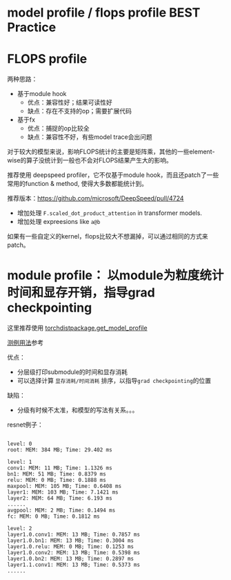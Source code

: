 # model profile / flops profile BEST Practice

# FLOPS profile
两种思路：
- 基于module hook
    - 优点：兼容性好；结果可读性好
    - 缺点：存在不支持的op；需要扩展代码
- 基于fx
    - 优点：捕捉的op比较全
    - 缺点：兼容性不好，有些model trace会出问题

对于较大的模型来说，影响FLOPS统计的主要是矩阵乘，其他的一些element-wise的算子没统计到一般也不会对FLOPS结果产生大的影响。

推荐使用 deepspeed profiler，它不仅基于module hook，而且还patch了一些常用的function & method, 使得大多数都能统计到。

推荐版本：https://github.com/microsoft/DeepSpeed/pull/4724

- 增加处理 `F.scaled_dot_product_attention` in transformer models.
- 增加处理 expreesions like `a@b`

如果有一些自定义的kernel，flops比较大不想漏掉，可以通过相同的方式来patch。

# module profile： 以module为粒度统计时间和显存开销，指导grad checkpointing

这里推荐使用 [torchdistpackage.get_model_profile](../../torchdistpackage/tools/module_profile.md)

[测例用法](./test_profile.py)参考

优点：
- 分层级打印submodule的时间和显存消耗
- 可以选择计算 `显存消耗/时间消耗` 排序，以指导`grad checkpointing`的位置

缺陷：
- 分级有时候不太准，和模型的写法有关系。。。

resnet例子：

```

level: 0
root: MEM: 384 MB; Time: 29.402 ms

level: 1
conv1: MEM: 11 MB; Time: 1.1326 ms
bn1: MEM: 51 MB; Time: 0.8379 ms
relu: MEM: 0 MB; Time: 0.1888 ms
maxpool: MEM: 105 MB; Time: 0.6408 ms
layer1: MEM: 103 MB; Time: 7.1421 ms
layer2: MEM: 64 MB; Time: 6.193 ms
......
avgpool: MEM: 2 MB; Time: 0.1494 ms
fc: MEM: 0 MB; Time: 0.1812 ms

level: 2
layer1.0.conv1: MEM: 13 MB; Time: 0.7857 ms
layer1.0.bn1: MEM: 13 MB; Time: 0.3004 ms
layer1.0.relu: MEM: 0 MB; Time: 0.1253 ms
layer1.0.conv2: MEM: 13 MB; Time: 0.5398 ms
layer1.0.bn2: MEM: 13 MB; Time: 0.2897 ms
layer1.1.conv1: MEM: 13 MB; Time: 0.5373 ms
......

```